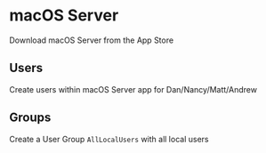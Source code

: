 # macOS Server 
Download macOS Server from the App Store

## Users
Create users within macOS Server app for Dan/Nancy/Matt/Andrew

## Groups
Create a User Group `AllLocalUsers` with all local users